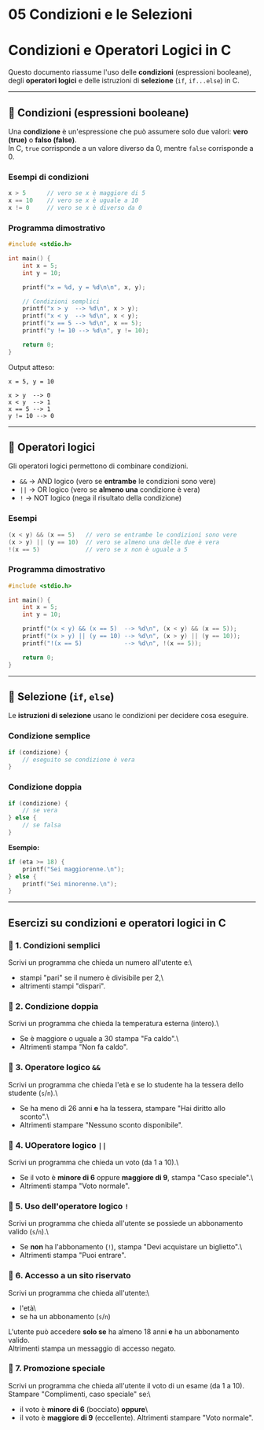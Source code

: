 # 05 Condizioni e le Selezioni

# Condizioni e Operatori Logici in C

Questo documento riassume l'uso delle **condizioni** (espressioni
booleane), degli **operatori logici** e delle istruzioni di
**selezione** (`if`, `if...else`) in C.

------------------------------------------------------------------------

## 🔹 Condizioni (espressioni booleane)

Una **condizione** è un'espressione che può assumere solo due valori:
**vero (true)** o **falso (false)**.\
In C, `true` corrisponde a un valore diverso da 0, mentre `false`
corrisponde a 0.

### Esempi di condizioni

``` c
x > 5      // vero se x è maggiore di 5
x == 10    // vero se x è uguale a 10
x != 0     // vero se x è diverso da 0
```

### Programma dimostrativo

``` c
#include <stdio.h>

int main() {
    int x = 5;
    int y = 10;

    printf("x = %d, y = %d\n\n", x, y);

    // Condizioni semplici
    printf("x > y  --> %d\n", x > y);
    printf("x < y  --> %d\n", x < y);
    printf("x == 5 --> %d\n", x == 5);
    printf("y != 10 --> %d\n", y != 10);

    return 0;
}
```

Output atteso:

    x = 5, y = 10

    x > y  --> 0
    x < y  --> 1
    x == 5 --> 1
    y != 10 --> 0

------------------------------------------------------------------------

## 🔹 Operatori logici

Gli operatori logici permettono di combinare condizioni.

-   `&&` → AND logico (vero se **entrambe** le condizioni sono vere)
-   `||` → OR logico (vero se **almeno una** condizione è vera)
-   `!` → NOT logico (nega il risultato della condizione)

### Esempi

``` c
(x < y) && (x == 5)   // vero se entrambe le condizioni sono vere
(x > y) || (y == 10)  // vero se almeno una delle due è vera
!(x == 5)             // vero se x non è uguale a 5
```

### Programma dimostrativo

``` c
#include <stdio.h>

int main() {
    int x = 5;
    int y = 10;

    printf("(x < y) && (x == 5)  --> %d\n", (x < y) && (x == 5));
    printf("(x > y) || (y == 10) --> %d\n", (x > y) || (y == 10));
    printf("!(x == 5)            --> %d\n", !(x == 5));

    return 0;
}
```

------------------------------------------------------------------------

## 🔹 Selezione (`if`, `else`)

Le **istruzioni di selezione** usano le condizioni per decidere cosa
eseguire.

### Condizione semplice

``` c
if (condizione) {
    // eseguito se condizione è vera
}
```

### Condizione doppia

``` c
if (condizione) {
    // se vera
} else {
    // se falsa
}
```

**Esempio:**

``` c
if (eta >= 18) {
    printf("Sei maggiorenne.\n");
} else {
    printf("Sei minorenne.\n");
}
```

------------------------------------------------------------------------

## Esercizi su condizioni e operatori logici in C


### 🔹 1. Condizioni semplici
Scrivi un programma che chieda un numero all'utente e:\
- stampi "pari" se il numero è divisibile per 2,\
- altrimenti stampi "dispari".

### 🔹 2. Condizione doppia
Scrivi un programma che chieda la temperatura esterna (intero).\
- Se è maggiore o uguale a 30 stampa "Fa caldo".\
- Altrimenti stampa "Non fa caldo".

### 🔹 3. Operatore logico `&&`
Scrivi un programma che chieda l'età e se lo studente ha la tessera
dello studente (`s`/`n`).\
- Se ha meno di 26 anni **e** ha la tessera, stampare "Hai diritto allo
sconto".\
- Altrimenti stampare "Nessuno sconto disponibile".

### 🔹 4. UOperatore logico `||`
Scrivi un programma che chieda un voto (da 1 a 10).\
- Se il voto è **minore di 6** oppure **maggiore di 9**, stampa "Caso
speciale".\
- Altrimenti stampa "Voto normale".

### 🔹 5. Uso dell'operatore logico `!`
Scrivi un programma che chieda all'utente se possiede un abbonamento
valido (`s`/`n`).\
- Se **non** ha l'abbonamento (`!`), stampa "Devi acquistare un
biglietto".\
- Altrimenti stampa "Puoi entrare".

### 🔹 6. Accesso a un sito riservato
Scrivi un programma che chieda all'utente:\
- l'età\
- se ha un abbonamento (`s`/`n`)

L'utente può accedere **solo se** ha almeno 18 anni **e** ha un
abbonamento valido.\
Altrimenti stampa un messaggio di accesso negato.

### 🔹 7. Promozione speciale
Scrivi un programma che chieda all'utente il voto di un esame (da 1 a
10).\
Stampare "Complimenti, caso speciale" se:\
- il voto è **minore di 6** (bocciato) **oppure**\
- il voto è **maggiore di 9** (eccellente).
Altrimenti stampare "Voto normale".
